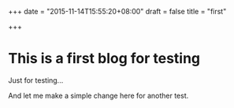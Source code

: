+++
date = "2015-11-14T15:55:20+08:00"
draft = false
title = "first"

+++

# This is a first blog for testing

Just for testing...

And let me make a simple change here for another test.
